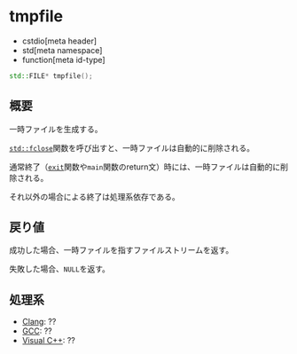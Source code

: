 # tmpfile
* cstdio[meta header]
* std[meta namespace]
* function[meta id-type]

```cpp
std::FILE* tmpfile();
```

## 概要
一時ファイルを生成する。

[`std::fclose`](/reference/cstdio/fclose.md)関数を呼び出すと、一時ファイルは自動的に削除される。

通常終了（[`exit`](/reference/cstdlib/exit.md)関数や`main`関数のreturn文）時には、一時ファイルは自動的に削除される。

それ以外の場合による終了は処理系依存である。

## 戻り値
成功した場合、一時ファイルを指すファイルストリームを返す。

失敗した場合、`NULL`を返す。

## 処理系

- [Clang](/implementation.md#clang): ??
- [GCC](/implementation.md#gcc): ??
- [Visual C++](/implementation.md#visual_cpp): ??


